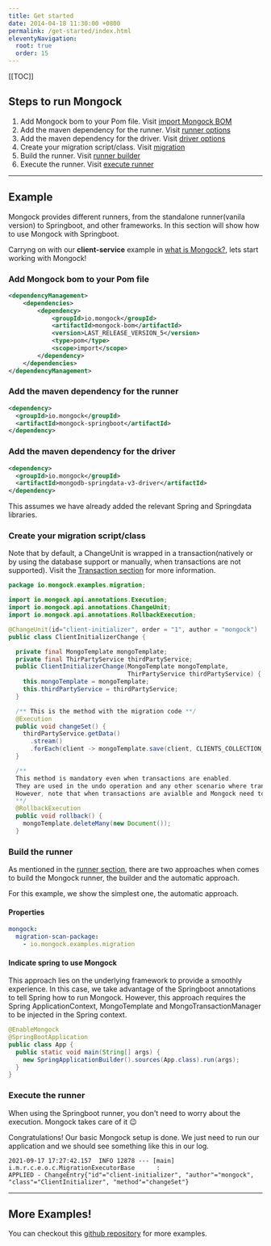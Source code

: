 ```yaml
---
title: Get started
date: 2014-04-18 11:30:00 +0800 
permalink: /get-started/index.html
eleventyNavigation:
  root: true
  order: 15
---
```

<!--1. [Steps to run Mongock](#steps-to-run-mongock)
2. [Example](#example)
    2.1. [Add Mongock bom to your Pom file](#add-mongock-bom-to-your-pom-file)
    2.2. [Add the maven dependency for the runner](#add-the-maven-dependency-for-the-runner)
    2.3. [Add the maven dependency for the driver](#add-the-maven-dependency-for-the-driver)
    2.4. [Create your migration script/class](#create-your-migration-script%2Fclass)
    2.5. [Build the runner](#build-the-runner)
    2.6. [Execute the runner](#execute-the-runner)
3. [More Examples!](#resources)-->

[[TOC]]
## Steps to run Mongock

1. Add Mongock bom to your Pom file. Visit [import Mongock BOM](/get-started#add-mongock-bom-to-your-pom-file)
2. Add the maven dependency for the runner. Visit [runner options](/runner/#runner-options)
3. Add the maven dependency for the driver. Visit [driver options](driver/#driver-options)
4. Create your migration script/class. Visit [migration](/migration/)
5. Build the runner. Visit [runner builder](/runner#build)
6. Execute the runner. Visit [execute runner](/runner#build)

--------------------------------------------------

## Example

Mongock provides different runners, from the standalone runner(vanila version) to Springboot, and other frameworks. In this section will show how to use Mongock with Springboot.

Carryng on with our **client-service** example in [what is Mongock?](/what-is-mongock), lets start working with Mongock!

### Add Mongock bom to your Pom file 
```xml
<dependencyManagement>
    <dependencies>
        <dependency>
            <groupId>io.mongock</groupId>
            <artifactId>mongock-bom</artifactId>
            <version>LAST_RELEASE_VERSION_5</version>
            <type>pom</type>
            <scope>import</scope>
        </dependency>
    </dependencies>
</dependencyManagement>
```
### Add the maven dependency for the runner
```xml
<dependency>
  <groupId>io.mongock</groupId>
  <artifactId>mongock-springboot</artifactId>
</dependency>
```

### Add the maven dependency for the driver
```xml
<dependency>
  <groupId>io.mongock</groupId>
  <artifactId>mongodb-springdata-v3-driver</artifactId>
</dependency>
```

<p class="successAlt">This assumes we have already added the relevant Spring and Springdata libraries.</p>


### Create your migration script/class

Note that by default, a ChangeUnit is wrapped in a transaction(natively or by using the database support or manually, when transactions are not supported).
Visit the [Transaction section](/features/transactions/) for more information. 

```java
package io.mongock.examples.migration;

import io.mongock.api.annotations.Execution;
import io.mongock.api.annotations.ChangeUnit;
import io.mongock.api.annotations.RollbackExecution;

@ChangeUnit(id="client-initializer", order = "1", author = "mongock")
public class ClientInitializerChange {

  private final MongoTemplate mongoTemplate;
  private final ThirPartyService thirdPartyService;
  public ClientInitializerChange(MongoTemplate mongoTemplate,
                                 ThirPartyService thirdPartyService) {
    this.mongoTemplate = mongoTemplate;
    this.thirdPartyService = thirdPartyService;
  }

  /** This is the method with the migration code **/
  @Execution
  public void changeSet() {
    thirdPartyService.getData()
      .stream()
      .forEach(client -> mongoTemplate.save(client, CLIENTS_COLLECTION_NAME));
  }

  /**
  This method is mandatory even when transactions are enabled.
  They are used in the undo operation and any other scenario where transactions are not an option.
  However, note that when transactions are avialble and Mongock need to rollback, this method is ignored.
  **/
  @RollbackExecution
  public void rollback() {
    mongoTemplate.deleteMany(new Document());
  }
```


### Build the runner
As mentioned in the [runner section](/runner#builder), there are two approaches when comes to build the Mongock runner, the builder and the automatic approach.

For this example, we show the simplest one, the automatic approach.

#### Properties
```yaml
mongock:
  migration-scan-package:
    - io.mongock.examples.migration
```
#### Indicate spring to use Mongock
This approach lies on the underlying framework to provide a smoothly experience. In this case, we take advantage of the Springboot annotations to tell Spring how to run Mongock. However, this approach requires the Spring ApplicationContext, MongoTemplate and MongoTransactionManager to be injected in the Spring context.

```java
@EnableMongock
@SpringBootApplication
public class App {
  public static void main(String[] args) {
    new SpringApplicationBuilder().sources(App.class).run(args);
  }
}
```



### Execute the runner

When using the Springboot runner, you don't need to worry about the execution.  Mongock takes care of it :wink:


Congratulations! Our basic Mongock setup is done. We just need to run our application and we should see something like this in our log.
```
2021-09-17 17:27:42.157  INFO 12878 --- [main] i.m.r.c.e.o.c.MigrationExecutorBase      : 
APPLIED - ChangeEntry{"id"="client-initializer", "author"="mongock", "class"="ClientInitializer", "method"="changeSet"}
```

--------------------------------------------------

## More Examples!

You can checkout this [github repository](https://github.com/cloudyrock/mongock-examples) for more examples.
